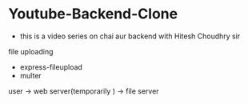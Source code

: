 # Youtube-Backend-Clone

- this is a video series on chai aur backend with Hitesh Choudhry sir

file uploading 
- express-fileupload
- multer

user -> web server(temporarily ) -> file server